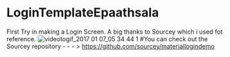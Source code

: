 # LoginTemplateEpaathsala
First Try in making a Login Screen. A big thanks to Sourcey which i used fot reference.
![videotogif_2017 01 07_05 34 44 1](https://cloud.githubusercontent.com/assets/16916934/21737537/c7b213c0-d49f-11e6-9c80-d4aa82c5fe90.gif)
#You can check out the Sourcey repository - - - > https://github.com/sourcey/materiallogindemo
